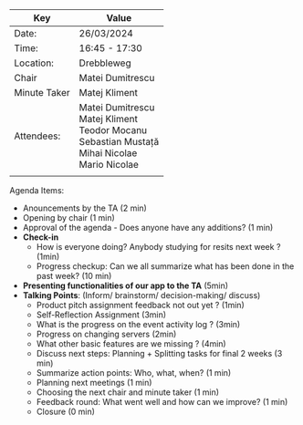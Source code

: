 | Key          | Value                                                                                                               |
| ------------ | ------------------------------------------------------------------------------------------------------------------- |
| Date:        | 26/03/2024                                                                                                          |
| Time:        | 16:45 - 17:30                                                                                                       |
| Location:    | Drebbleweg                                                                                                          |
| Chair        | Matei Dumitrescu                                                                                                    |
| Minute Taker | Matej Kliment                                                                                                       |
| Attendees:   | Matei Dumitrescu<br/>Matej Kliment<br/>Teodor Mocanu<br/>Sebastian Mustață<br/>Mihai Nicolae<br/>Mario Nicolae<br/> |
|              |                                                                                                                     |
Agenda Items:
- Anouncements by the TA (2 min)
- Opening by chair (1 min)
- Approval of the agenda - Does anyone have any additions? (1 min)
- **Check-in**
  - How is everyone doing? Anybody studying for resits next week ? (1min)
  - Progress checkup: Can we all summarize what has been done in the past week? (10 min)
- **Presenting functionalities of our app to the TA** (5min)
- **Talking Points**: (Inform/ brainstorm/ decision-making/ discuss)
  - Product pitch assignment feedback not out yet ? (1min)
  - Self-Reflection Assignment (3min)
  - What is the progress on the event activity log ? (3min)
  - Progress on changing servers (2min)
  - What other basic features are we missing ? (4min)
  - Discuss next steps: Planning + Splitting tasks for final 2 weeks (3 min)
  - Summarize action points: Who, what, when? (1 min)
  - Planning next meetings (1 min)
  - Choosing the next chair and minute taker (1 min)
  - Feedback round: What went well and how can we improve? (1 min)
  - Closure (0 min)
